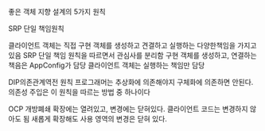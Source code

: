 좋은 객체 지향 설계의 5가지 원칙 

SRP 단일 책임원칙 

클라이언트 객체는 직접 구현 객체를 생성하고 견결하고 실행하는 다양한책임을 가지고 있음
SRP 단일 책임 원칙을 따르면서 관심사를 분리함
구현 객체를 생성하고, 연결하는 책음은 AppConfig가 담당
클라이언트 객체는 실행하는 책임만 담당 


DIP의존관계역전 원칙 
프로그래머는 추상화에 의존해야지 구체화에 의존하면 안된다. 의존성 주입은 이 원칙을 따르는 방법 중 하나이다

OCP 개방폐쇄
확장에는 열려있고, 변경에는 닫혀있다.
클라이언트 코드는 변경하지 않아도 됨 
새롭게 확장해도 사용 영역의 변경은 닫혀 있다.
